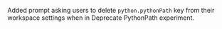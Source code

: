 Added prompt asking users to delete `python.pythonPath` key from their workspace settings when in Deprecate PythonPath experiment.
